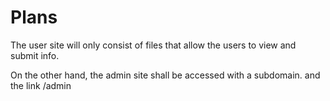 # Plans
The user site will only consist of files that allow the users to view and submit info.

On the other hand, the admin site shall be accessed with a subdomain. and the link /admin 